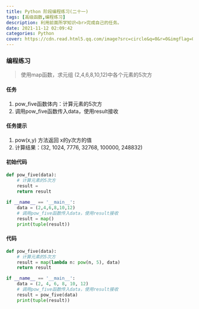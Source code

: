 ```yaml
---
title: Python 阶段编程练习(二十一)
tags: [高级函数,编程练习]
description: 利用前面所学知识<br>完成自己的任务。
date: 2021-11-12 02:09:42
categories: Python
cover: https://cdn.read.html5.qq.com/image?src=circle&q=0&r=0&imgflag=0&cdn_cache=1800&w=0&h=0&imageUrl=https://learnonly-7.oss-cn-qingdao.aliyuncs.com/2021-11-11/6.png
---
```


### 编程练习

> 使用map函数，求元组 (2,4,6,8,10,12)中各个元素的5次方

#### 任务

1. pow_five函数体内：计算元素的5次方
2. 调用pow_five函数传入data，使用result接收

#### 任务提示

1. pow(x,y) 方法返回 x的y次方的值
2. 计算结果：(32, 1024, 7776, 32768, 100000, 248832)

#### 初始代码

```python
def pow_five(data):
    # 计算元素的5次方
    result =
    return result
    
if __name__ == '__main__':
    data = (2,4,6,8,10,12)
    # 调用pow_five函数传入data，使用result接收
    result = map()
    print(tuple(result))
```

#### 代码

```python
def pow_five(data):
    # 计算元素的5次方
    result = map(lambda n: pow(n, 5), data)
    return result

if __name__ == '__main__':
    data = (2, 4, 6, 8, 10, 12)
    # 调用pow_five函数传入data，使用result接收
    result = pow_five(data)
    print(tuple(result))
```
